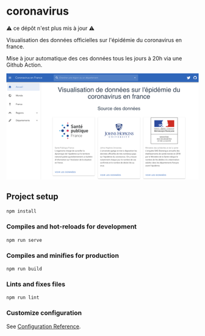 # coronavirus
⚠️ ce dépôt n'est plus mis à jour ⚠️

Visualisation des données officielles sur l'épidémie du coronavirus en france.

Mise à jour automatique des ces données tous les jours à 20h via une Github Action.

<img src='./public/covid.png' alt='coronavirus en france'/>

## Project setup
```
npm install
```

### Compiles and hot-reloads for development
```
npm run serve
```

### Compiles and minifies for production
```
npm run build
```

### Lints and fixes files
```
npm run lint
```

### Customize configuration
See [Configuration Reference](https://cli.vuejs.org/config/).
